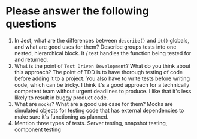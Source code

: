 # Please answer the following questions

1.  In Jest, what are the differences between `describe()` and `it()` globals, and what are good uses for them?
Describe groups tests into one nested, hierarchical block. It / test handles the function being tested for and returned.
2.  What is the point of `Test Driven Development`? What do you think about this approach?
The point of TDD is to have thorough testing of code before adding it to a project. You also have to write tests before writing code, which can be tricky. I think it's a good approach for a technically competent team without urgent deadlines to produce. I like that it's less likely to result in buggy product code.
3.  What are `mocks`? What are a good use case for them?
Mocks are simulated objects for testing code that has external dependencies to make sure it's functioning as planned.
4.  Mention three types of tests.
Server testing, snapshot testing, component testing